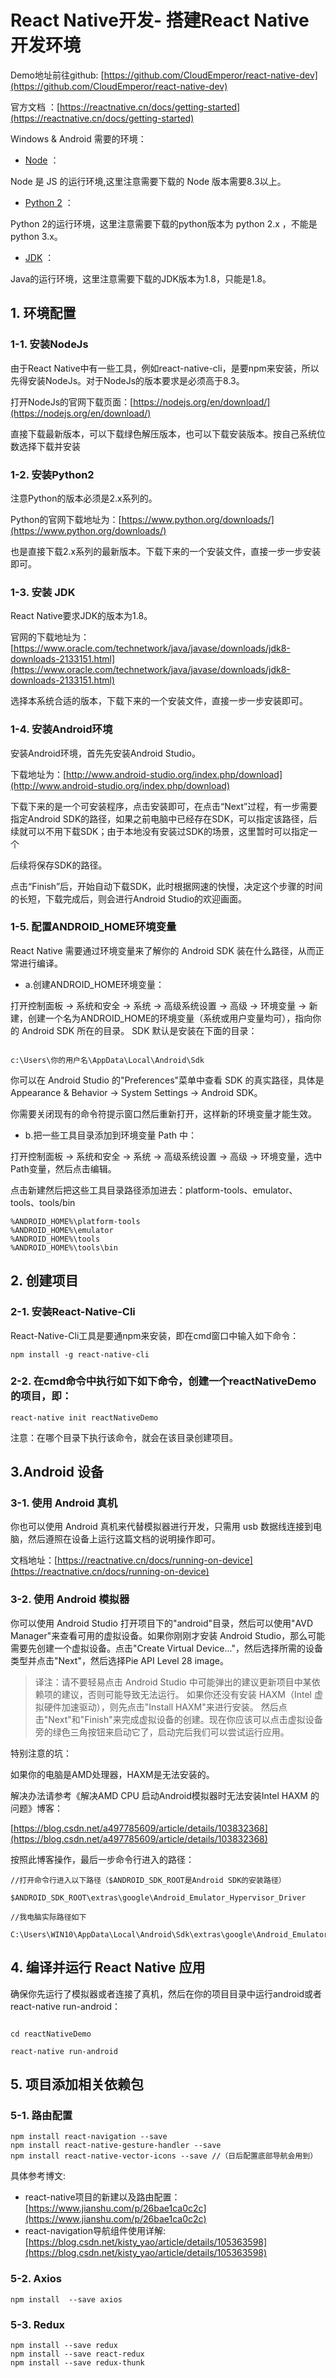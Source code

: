 
# React Native开发- 搭建React Native开发环境

Demo地址前往github:
[https://github.com/CloudEmperor/react-native-dev](https://github.com/CloudEmperor/react-native-dev)

官方文档 ：[https://reactnative.cn/docs/getting-started](https://reactnative.cn/docs/getting-started)


Windows & Android 需要的环境：

- [Node](https://nodejs.org/en/download/) ：

Node 是 JS 的运行环境,这里注意需要下载的 Node 版本需要8.3以上。

- [Python 2](https://www.python.org/downloads/) ：

Python 2的运行环境，这里注意需要下载的python版本为 python 2.x ，不能是 python 3.x。

- [JDK](https://www.oracle.com/java/technologies/javase-jdk8-downloads.html) ：

Java的运行环境，这里注意需要下载的JDK版本为1.8，只能是1.8。


## 1. 环境配置

### 1-1. 安装NodeJs

由于React Native中有一些工具，例如react-native-cli，是要npm来安装，所以先得安装NodeJs。对于NodeJs的版本要求是必须高于8.3。

打开NodeJs的官网下载页面：[https://nodejs.org/en/download/](https://nodejs.org/en/download/)

直接下载最新版本，可以下载绿色解压版本，也可以下载安装版本。按自己系统位数选择下载并安装


### 1-2. 安装Python2

注意Python的版本必须是2.x系列的。

Python的官网下载地址为：[https://www.python.org/downloads/](https://www.python.org/downloads/)

也是直接下载2.x系列的最新版本。下载下来的一个安装文件，直接一步一步安装即可。

### 1-3. 安装 JDK

React Native要求JDK的版本为1.8。

官网的下载地址为：[https://www.oracle.com/technetwork/java/javase/downloads/jdk8-downloads-2133151.html](https://www.oracle.com/technetwork/java/javase/downloads/jdk8-downloads-2133151.html)

选择本系统合适的版本，下载下来的一个安装文件，直接一步一步安装即可。

### 1-4. 安装Android环境

安装Android环境，首先先安装Android Studio。

下载地址为：[http://www.android-studio.org/index.php/download](http://www.android-studio.org/index.php/download)

下载下来的是一个可安装程序，点击安装即可，在点击“Next”过程，有一步需要指定Android SDK的路径，如果之前电脑中已经存在SDK，可以指定该路径，后续就可以不用下载SDK；由于本地没有安装过SDK的场景，这里暂时可以指定一个

后续将保存SDK的路径。

点击“Finish”后，开始自动下载SDK，此时根据网速的快慢，决定这个步骤的时间的长短，下载完成后，则会进行Android Studio的欢迎画面。

### 1-5. 配置ANDROID_HOME环境变量

React Native 需要通过环境变量来了解你的 Android SDK 装在什么路径，从而正常进行编译。


- a.创建ANDROID_HOME环境变量：

打开控制面板 -> 系统和安全 -> 系统 -> 高级系统设置 -> 高级 -> 环境变量 -> 新建，创建一个名为ANDROID_HOME的环境变量（系统或用户变量均可），指向你的 Android SDK 所在的目录。
SDK 默认是安装在下面的目录：

```

c:\Users\你的用户名\AppData\Local\Android\Sdk

```

你可以在 Android Studio 的"Preferences"菜单中查看 SDK 的真实路径，具体是Appearance & Behavior → System Settings → Android SDK。

你需要关闭现有的命令符提示窗口然后重新打开，这样新的环境变量才能生效。
- b.把一些工具目录添加到环境变量 Path 中：

打开控制面板 -> 系统和安全 -> 系统 -> 高级系统设置 -> 高级 -> 环境变量，选中Path变量，然后点击编辑。

点击新建然后把这些工具目录路径添加进去：platform-tools、emulator、tools、tools/bin

```
%ANDROID_HOME%\platform-tools
%ANDROID_HOME%\emulator
%ANDROID_HOME%\tools
%ANDROID_HOME%\tools\bin

```

## 2. 创建项目

### 2-1. 安装React-Native-Cli

React-Native-Cli工具是要通npm来安装，即在cmd窗口中输入如下命令：

```
npm install -g react-native-cli

```

### 2-2. 在cmd命令中执行如下如下命令，创建一个reactNativeDemo的项目，即：

```
react-native init reactNativeDemo

```

注意：在哪个目录下执行该命令，就会在该目录创建项目。

## 3.Android 设备

### 3-1. 使用 Android 真机

你也可以使用 Android 真机来代替模拟器进行开发，只需用 usb 数据线连接到电脑，然后遵照在设备上运行这篇文档的说明操作即可。

文档地址：[https://reactnative.cn/docs/running-on-device](https://reactnative.cn/docs/running-on-device)

### 3-2. 使用 Android 模拟器

你可以使用 Android Studio 打开项目下的"android"目录，然后可以使用"AVD Manager"来查看可用的虚拟设备。如果你刚刚才安装 Android Studio，那么可能需要先创建一个虚拟设备。点击"Create Virtual Device..."，然后选择所需的设备类型并点击"Next"，然后选择Pie API Level 28 image。
> 译注：请不要轻易点击 Android Studio 中可能弹出的建议更新项目中某依赖项的建议，否则可能导致无法运行。
> 如果你还没有安装 HAXM（Intel 虚拟硬件加速驱动），则先点击"Install HAXM"来进行安装。
然后点击"Next"和"Finish"来完成虚拟设备的创建。现在你应该可以点击虚拟设备旁的绿色三角按钮来启动它了，启动完后我们可以尝试运行应用。

特别注意的坑：

如果你的电脑是AMD处理器，HAXM是无法安装的。

解决办法请参考《解决AMD CPU 启动Android模拟器时无法安装Intel HAXM 的问题》博客：

[https://blog.csdn.net/a497785609/article/details/103832368](https://blog.csdn.net/a497785609/article/details/103832368)

按照此博客操作，最后一步命令行进入的路径：

```
//打开命令行进入以下路径（$ANDROID_SDK_ROOT是Android SDK的安装路径）

$ANDROID_SDK_ROOT\extras\google\Android_Emulator_Hypervisor_Driver

//我电脑实际路径如下

C:\Users\WIN10\AppData\Local\Android\Sdk\extras\google\Android_Emulator_Hypervisor_Driver

```

## 4. 编译并运行 React Native 应用

确保你先运行了模拟器或者连接了真机，然后在你的项目目录中运行android或者react-native run-android：

```

cd reactNativeDemo

react-native run-android

```


## 5. 项目添加相关依赖包

### 5-1. 路由配置

```
npm install react-navigation --save
npm install react-native-gesture-handler --save
npm install react-native-vector-icons --save //（日后配置底部导航会用到）

```

具体参考博文:
- react-native项目的新建以及路由配置：[https://www.jianshu.com/p/26bae1ca0c2c](https://www.jianshu.com/p/26bae1ca0c2c)
- react-navigation导航组件使用详解:[https://blog.csdn.net/kisty_yao/article/details/105363598](https://blog.csdn.net/kisty_yao/article/details/105363598)

### 5-2. Axios

```
npm install  --save axios

```

### 5-3. Redux

```
npm install --save redux
npm install --save react-redux
npm install --save redux-thunk

```



